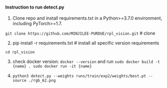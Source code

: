 #### Instruction to run detect.py


1. Clone repo and install requirements.txt in a Python>=3.7.0 environment, including PyTorch>=1.7.

```git clone https://github.com/MINJILEE-PURDUE/rpl_vision.git``` # clone

2. pip install -r requirements.txt  # install all specific version requirements 

```cd rpl_vision```

3. check docker version: ```docker --version``` and run ```sudo docker build -t {name} . sudo docker run -it {name}```

4. ```python3 detect.py --weights runs/train/exp2/weights/best.pt --source ./rgb_62.png```
